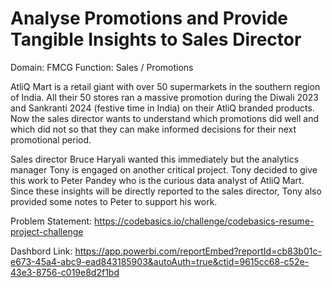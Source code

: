 
# Analyse Promotions and Provide Tangible Insights to Sales Director

Domain:  FMCG       Function: Sales / Promotions

AtliQ Mart is a retail giant with over 50 supermarkets in the southern region of India. All their 50 stores ran a massive promotion during the Diwali 2023 and Sankranti 2024 (festive time in India) on their AtliQ branded products. Now the sales director wants to understand which promotions did well and which did not so that they can make informed decisions for their next promotional period.  

Sales director Bruce Haryali wanted this immediately but the analytics manager Tony is engaged on another critical project. Tony decided to give this work to Peter Pandey who is the curious data analyst of AtliQ Mart. Since these insights will be directly reported to the sales director, Tony also provided some notes to Peter to support his work.

Problem Statement: https://codebasics.io/challenge/codebasics-resume-project-challenge

Dashbord Link: https://app.powerbi.com/reportEmbed?reportId=cb83b01c-e673-45a4-abc9-ead843185903&autoAuth=true&ctid=9615cc68-c52e-43e3-8756-c019e8d2f1bd

